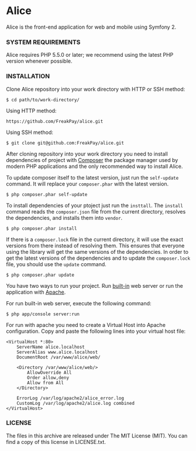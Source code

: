 # Alice

Alice is the front-end application for web and mobile using Symfony 2.

### SYSTEM REQUIREMENTS

Alice requires PHP 5.5.0 or later; we recommend using the latest PHP version whenever possible.

### INSTALLATION

Clone Alice repository into your work directory with HTTP or SSH method:

```shell
$ cd path/to/work-directory/
```

Using HTTP method:

```shell
https://github.com/FreakPay/alice.git
```
Using SSH method:

```shell
$ git clone git@github.com:FreakPay/alice.git
```

After cloning repository into your work directory you need to install dependencies of project with [Composer](https://getcomposer.org/ "Composer: Dependency Manager for PHP") the package manager used by modern PHP applications and the only recommended way to install Alice.

To update composer itself to the latest version, just run the `self-update` command. It will replace your `composer.phar` with the latest version.

```shell
$ php composer.phar self-update
```

To install dependencies of your ptoject just run the `insttall`. The `install` command reads the `composer.json` file from the current directory, resolves the dependencies, and installs them into `vendor`.

```shell
$ php composer.phar install
```

If there is a `composer.lock` file in the current directory, it will use the exact versions from there instead of resolving them. This ensures that everyone using the library will get the same versions of the dependencies.
In order to get the latest versions of the dependencies and to update the `composer.lock` file, you should use the `update` command.

```shell
$ php composer.phar update
```

You have two ways to run your project. Run [built-in](http://www.php.net/manual/en/features.commandline.webserver.php) web server or run the application with [Apache](http://www.apache.org/ "The Apache Software Foundation").

For run built-in web server, execute the following command:

```shell
$ php app/console server:run
```

For run with apache you need to create a Virtual Host into Apache configuration. Copy and paste the following lines into your virtual host file:

```shell
<VirtualHost *:80>
    ServerName alice.localhost
    ServerAlias www.alice.localhost
    DocumentRoot /var/www/alice/web/

    <Directory /var/www/alice/web/>
        AllowOverride All
        Order allow,deny
        Allow from All
    </Directory>

    ErrorLog /var/log/apache2/alice_error.log
    CustomLog /var/log/apache2/alice.log combined
</VirtualHost>
```

### LICENSE

The files in this archive are released under The MIT License (MIT). You can find a copy of this license in LICENSE.txt.

